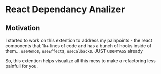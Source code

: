 # React Dependancy Analizer

## Motivation

I started to work on this extention to address my painpoints - the react components that 1k+ lines of code and has a bunch of hooks inside of them...
`useMemo`s, `useEffect`s, `useCalback`s. JUST use`MYASS` already

So, this extention helps visualize all this mess to make a refactoring less painfull for you.
